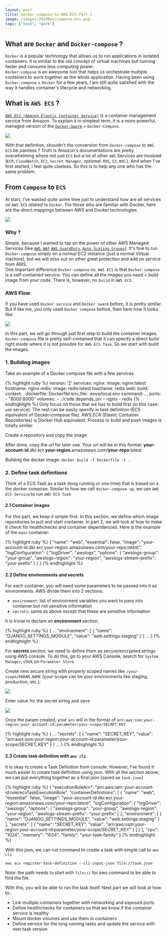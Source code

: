 ```yaml
---
layout: post
title: Docker compose to AWS ECS Part 1
image: /images/2019Nov/compose-ecs.png
tags: ["tech", "work"]
---
```


## What are `Docker` and `Docker-compose` ? 

`Docker` is a popular technology that allows us to run applications in isolated containers. 
It is similar to the old concept of virtual machines but running faster and consume less computing power.  
`Docker-compose` is an awesome tool that helps us orchestrate multiple containers to work together as the whole application.
Having been using `Docker-compose` + `Docker` for a few years, I am still quite satisfied with the way it handles container's lifecycle and networking.

## What is `AWS ECS` ?
[`AWS ECS (Amazon Elastic Container Service)`](https://docs.aws.amazon.com/en_pv/AmazonECS/latest/developerguide/Welcome.html) is a container management service from Amazon. To explain it in simplest term, it is a more powerful, managed version of the [`Docker-Swarm`](https://docs.docker.com/engine/swarm/) + `Docker-Compose`. 

<img src="/images/2019Nov/ecs-overview.png" class="img-auto"/>

With that definition, shouldn't the conversion from `Docker-compose` to `AWS ECS` be painless ? Truth is Amazon's documentations are pretty overwhelming where not just `ECS` but a lot of other `AWS` Services are involved (`ECR`, `CloudWatch`, `EC2`, `Secret Manager`,  *optional*: `RDS`, `S3`, etc.). And when I've first started, I feel quite clueless. So this is to help any one who has the same problem.

## From `Compose` to `ECS`
At start, I've wasted quite some time just to understand how are all services on `AWS ECS` related to `Docker`. For those who are familiar with Docker, here are the direct mappings between AWS and Docker technologies.

<img src="/images/2019Nov/docker-vs-aws.png" class="img-auto"/>

### Why ?
Simple, because I wanted to tap on the power of other AWS Managed Services (like [`AWS WAF`](https://aws.amazon.com/waf/) [`AWS GuardDuty`](https://aws.amazon.com/guardduty/), [`Auto Scaling Groups`](https://docs.aws.amazon.com/autoscaling/ec2/userguide/AutoScalingGroup.html)). It's fine to run `Docker-compose` simply on a normal EC2 instance (just a normal Virtual machine), but we will miss out on other great protection and add on service from AWS.  
One important difference `Docker-compose` vs. `AWS ECS` is that `Docker-compose` is a self-contained service. You can define all the images you need + build image from your code. There is, however, no `build` in `AWS ECS`. 
### AWS Flow
If you have used `Docker service` and `Docker swarm` before, it is pretty similar. But if like me, you only used `Docker compose` before, then here how it looks like:

<img src="/images/2019Nov/aws-ecs-flow.png" class="img-auto"/>

In this part, we will go through just first step to build the container images. `Docker-compose` file is pretty self-contained that it can specify a direct build right inside where it is not possible for `AWS ECS Task`. So we start with build the images. 

### 1. Building images
Take an example of a Docker compose file with a few services.

{% highlight ruby %}
version: '2'
services:
    nginx:
        image: nginx:latest
        hostname: nginx
    redis:
        image: redis:latest
        hostname: redis
    web:
        build:
            context: .
            dockerfile: Dockerfile
        env_file: .envs/local.env
        command: ...
        ports:
            - "8000:8000"
       volumes:
        - .:/code
       depends_on:
        - nginx
        - redis
{% endhighlight %}
Only focus on those that we has to build first (in this case: `web` service). 
The rest can be easily specify in task definition (ECS equilvalent of Docker-compose file). AWS ECR (Elastic Container Repositories) is Docker Hub equivalent. Process to build and push images is totally similar: 

Create a repository and copy the image

After done, copy the url for later use. Your url will be in this format: 
**your-account-id**.dkr.ecr.**your-region**.amazonaws.com/**your-repo**:latest

Building the docker image:
`docker build -f Dockerfile -t .`

### 2. Define task definitions
Think of a ECS Task as a task (long running or one time) that is based on a the docker compose. 
Similar to how we call `docker-compose up`, we use `AWS ECS Service` to run `AWS ECS Task`

#### 2.1 Container images
For this part, we keep it simple first. In this section, we define which image repositories to pull and start container.
In part 2, we will look at how to make it check for healthchecks and container dependencies. 
Here is the example of the `main` container:  

{% highlight ruby %}
{
    "name": "web",
    "essential": false,
    "image": "your-account-id.dkr.ecr.your-region.amazonaws.com/your-repo:latest",
    "logConfiguration": {
        "logDriver": "awslogs",
        "options": {
            "awslogs-group": "your-group",
            "awslogs-region": "your-region",
            "awslogs-stream-prefix": "your-prefix"
        }
    }
}
{% endhighlight %}

#### 2.2 Define environments and secrets
For each container, you will need some parameters to be passed into it as environments.
AWS divide them into 2 sections:  

- `environment`: list of environment variables you want to pass into container but not sensitive information
- `secrets`: same as above except that these are sensitive information

It is trivial to declare an **environment** section:

{% highlight ruby %}
{
    ...
    "environment": [
        {
            "name": "DJANGO_SETTINGS_MODULE",
            "value": "web.settings.staging"
        }
    ]
    ...
}
{% endhighlight %}

For **secrets** section, we need to define them as secure/encrypted strings using AWS console. 
To do this, go to your AWS Console, search for `System Manager`, click on `Parameter Store`

Create new secure string with properly scoped names like `/your-scope/PARAM_NAME` (your-scope can be your environments like staging, production, etc.):

<img src="/images/2019Nov/aws-param1.png" class="img-auto"/>

Enter value for the secret string and save  

<img src="/images/2019Nov/aws-param2.png" class="img-auto"/>

Once the param created, your `arn` will in the format of `arn:aws:ssm:your-region:your-account-id:parameter/your-scope/SECRET_KEY`

{% highlight ruby %}
{
    ...
    "secrets": [
        {
            "name": "SECRET_KEY",
            "value": "arn:aws:ssm:your-region:your-account-id:parameter/your-scope/SECRET_KEY"
        }
    ]
    ...
}
{% endhighlight %}

#### 2.3 Create task definition with `aws cli`
It is okay to create a Task Definition from console. 
However, I've found it much easier to create task definition using json. 
With all the section above, we can put everything together as a final json (saved as `task.json`)

{% highlight ruby %}
{
    "executionRoleArn": "arn:aws:iam::your-account-id:role/ecsTaskExecutionRole",
    "containerDefinitions": [
        {
            "name": "web",
            "essential": false,
            "image": "your-account-id.dkr.ecr.your-region.amazonaws.com/your-repo:latest",
            "logConfiguration": {
                "logDriver": "awslogs",
                "options": {
                    "awslogs-group": "your-group",
                    "awslogs-region": "your-region",
                    "awslogs-stream-prefix": "your-prefix"
                }
            },
            "environment": [
                {
                    "name": "DJANGO_SETTINGS_MODULE",
                    "value": "web.settings.staging"
                }
            ],
            "secrets": [
                {
                    "name": "SECRET_KEY",
                    "value": "arn:aws:ssm:your-region:your-account-id:parameter/your-scope/SECRET_KEY"
                }
            ]
        }
    ],
    "cpu": "1024",
    "memory": "1024",
    "family": "your-task-family"
}
{% endhighlight %}

With this json, we can run command to create a task with simple call to `aws cli`  

`aws ecs register-task-definition --cli-input-json file://task.json`

Note: the path needs to start with `file://` for aws command to be able to find the file.


With this, you will be able to run the task itself. Next part we will look at how to:  
- Link multiple containers together with networking and exposed ports
- Define healthchecks for containers so that we know if the container service is healthy
- Mount docker volumes and use them in containers
- Define service for the long running tasks and update the service with new task version